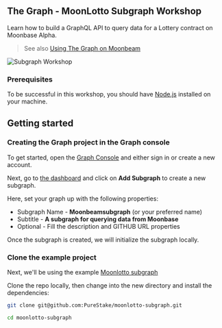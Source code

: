 ## The Graph - MoonLotto Subgraph Workshop

Learn how to build a GraphQL API to query data for a Lottery contract on Moonbase Alpha.

> See also [Using The Graph on Moonbeam](https://docs.moonbeam.network/integrations/thegraph/)

![Subgraph Workshop](images/header.png)

### Prerequisites

To be successful in this workshop, you should have [Node.js](https://github.com/nvm-sh/nvm#node-version-manager---) installed on your machine.

## Getting started

### Creating the Graph project in the Graph console

To get started, open the [Graph Console](https://thegraph.com/explorer/dashboard) and either sign in or create a new account.

Next, go to [the dashboard](https://thegraph.com/explorer/dashboard) and click on __Add Subgraph__ to create a new subgraph.

Here, set your graph up with the following properties:

- Subgraph Name - __Moonbeamsubgraph__ (or your preferred name)
- Subtitle - __A subgraph for querying data from Moonbase__
- Optional - Fill the description and GITHUB URL properties

Once the subgraph is created, we will initialize the subgraph locally.

### Clone the example project

Next, we'll be using the example [Moonlotto subgraph](https://github.com/PureStake/moonlotto-subgraph)

Clone the repo locally, then change into the new directory and install the dependencies:

```sh
git clone git@github.com:PureStake/moonlotto-subgraph.git

cd moonlotto-subgraph
```

